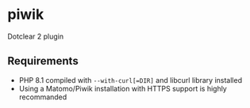 # piwik

Dotclear 2 plugin

## Requirements

- PHP 8.1 compiled with `--with-curl[=DIR]` and libcurl library installed
- Using a Matomo/Piwik installation with HTTPS support is highly recommanded

